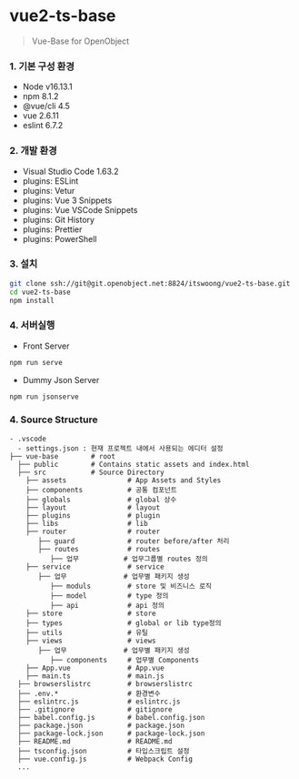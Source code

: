 # vue2-ts-base
> Vue-Base for OpenObject

### 1. 기본 구성 환경 
- Node v16.13.1
- npm 8.1.2
- @vue/cli 4.5
- vue 2.6.11
- eslint 6.7.2


### 2. 개발 환경
- Visual Studio Code 1.63.2
- plugins: ESLint
- plugins: Vetur
- plugins: Vue 3 Snippets
- plugins: Vue VSCode Snippets
- plugins: Git History
- plugins: Prettier
- plugins: PowerShell


### 3. 설치
```sh
git clone ssh://git@git.openobject.net:8824/itswoong/vue2-ts-base.git
cd vue2-ts-base
npm install

```

### 4. 서버실행
- Front Server
```sh
npm run serve
```
- Dummy Json Server
```sh
npm run jsonserve
```

### 4. Source Structure

```
- .vscode
  - settings.json : 현재 프로젝트 내에서 사용되는 에디터 설정
├── vue-base        # root
  ├── public        # Contains static assets and index.html
  ├── src           # Source Directory
    ├── assets               # App Assets and Styles
    ├── components           # 공통 컴포넌트
    ├── globals              # global 상수
    ├── layout               # layout
    ├── plugins              # plugin
    ├── libs                 # lib
    ├── router               # router
       ├── guard             # router before/after 처리
       ├── routes            # routes
          ├── 업무           # 업무그룹별 routes 정의
    ├── service              # service
       ├── 업무              # 업무별 패키지 생성
          ├── moduls         # store 및 비즈니스 로직
          ├── model          # type 정의
          ├── api            # api 정의
    ├── store                # store
    ├── types                # global or lib type정의
    ├── utils                # 유틸
    ├── views                # views
       ├── 업무              # 업무별 패키지 생성
          ├── components     # 업무별 Components
    ├── App.vue              # App.vue
    ├── main.ts              # main.js
  ├── browserslistrc         # browserslistrc
  ├── .env.*                 # 환경변수
  ├── eslintrc.js            # eslintrc.js
  ├── .gitignore             # gitignore
  ├── babel.config.js        # babel.config.json 
  ├── package.json           # package.json
  ├── package-lock.json      # package-lock.json
  ├── README.md              # README.md
  ├── tsconfig.json          # 타입스크립트 설정
  ├── vue.config.js          # Webpack Config
  ...

```
